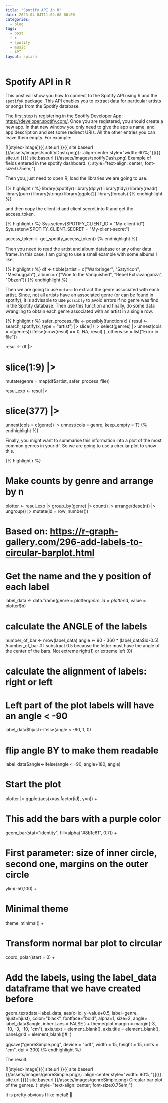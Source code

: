 ```yaml
---
title: "Spotify API in R"
date: 2023-04-04T11:02:00-00:00
categories:
  - blog
tags:
  - post
  - r
  - spotify
  - music
  - API
layout: splash
---
```


# Spotify API in R

This post will show you how to connect to the Spotify API using R and the `spotifyR` package. This API enables you to extract data for particular artists or songs from the Spotify database. 

The first step is registering in the Spotify Developer App: https://developer.spotify.com/. Once you are registered, you should create a new app. In that new window you only need to give the app a name, and app description and set some redirect URIs. All the other entries you can leave them empty. For example:

[![styled-image]({{ site.url }}{{ site.baseurl }}/assets/images/spotifyDash.png){: .align-center style="width: 60%;"}]({{ site.url }}{{ site.baseurl }}/assets/images/spotifyDash.png) Example of fields entered in the spotify dashboard.
{: style="text-align: center; font-size:0.75em;"}

Then you, just need to open R, load the libraries we are going to use.

{% highlight r %}
library(spotifyr)
library(dplyr)
library(tidyr)
library(readr)
library(purrr)
library(stringr)
library(ggplot2)
library(forcats)
{% endhighlight %}

and then copy the client id and client secret into R and get the access_token.

{% highlight r %}
Sys.setenv(SPOTIFY_CLIENT_ID = "My-client-id")
Sys.setenv(SPOTIFY_CLIENT_SECRET = "My-client-secret")

access_token <- get_spotify_access_token()
{% endhighlight %}

Then you need to read the artist and album database or any other data frame. In this case, I am going to use a small example with some albums I like.

{% highlight r %}
df <- tibble(artist = c("Warbringer", "Satyricon", "Meshuggah"),
            album = c("Woe to the Vanquished", "Rebel Extravanganza", "Obzen"))
{% endhighlight %}

Then we are going to use `mutate` to extract the genre associated with each artist. Since, not all artists have an associated genre (or can be found in spotify), it is advisable to use `possibly` to avoid errors if no genre was find in the Spotify database. Then use this function and finally, do some data wrangling to obtain each genre associated with an artist in a single row.

{% highlight r %}
safer_process_file <- possibly(function(x) {
  resul <- search_spotify(x, type = "artist") |>
    slice(1) |>
    select(genres) |>
    unnest(cols = c(genres))
  ifelse(nrow(resul) == 0, NA, resul)
},
otherwise = list("Error in file"))

resul <- df |>
  # slice(1:9) |>
  mutate(genre = map(df$artist, safer_process_file))

resul_exp <- resul |>
  # slice(377) |>
  unnest(cols = c(genre)) |>
  unnest(cols = genre,
         keep_empty = T)
{% endhighlight %}

Finally, you might want to summarise this information into a plot of the most common genres in your df. So we are going to use a circular plot to show this.

{% highlight r %}
# Make counts by genre and arrange by n
plotter <- resul_exp |>
  group_by(genre) |>
  count() |>
  arrange(desc(n)) |>
  ungroup() |>
  mutate(id = row_number())

# Based on: https://r-graph-gallery.com/296-add-labels-to-circular-barplot.html
# Get the name and the y position of each label
label_data <- data.frame(genre = plotter$genre,
                         id = plotter$id,
                         value = plotter$n)

# calculate the ANGLE of the labels
number_of_bar <- nrow(label_data)
angle <-  90 - 360 * (label_data$id-0.5) /number_of_bar     # I substract 0.5 because the letter must have the angle of the center of the bars. Not extreme right(1) or extreme left (0)

# calculate the alignment of labels: right or left
# Left part of the plot labels will have an angle < -90
label_data$hjust<-ifelse(angle < -90, 1, 0)

# flip angle BY to make them readable
label_data$angle<-ifelse(angle < -90, angle+180, angle)

# Start the plot
plotter |>
  ggplot(aes(x=as.factor(id), y=n)) +       
  # This add the bars with a purple color
  geom_bar(stat="identity", fill=alpha("#8b1c61", 0.7)) +
  # First parameter: size of inner circle, second one, margins on the outer circle
  ylim(-50,100) +
  # Minimal theme
  theme_minimal() +
  # Transform normal bar plot to circular
  coord_polar(start = 0) +
  # Add the labels, using the label_data dataframe that we have created before
  geom_text(data=label_data,
            aes(x=id,
                y=value+0.5, label=genre, hjust=hjust),
            color="black",
            fontface="bold",
            alpha=1,
            size=2,
            angle= label_data$angle,
            inherit.aes = FALSE ) +
  theme(plot.margin = margin(-3, -10, -3, -10, "cm"),
        axis.text = element_blank(),
        axis.title = element_blank(),
        panel.grid = element_blank()#,
  )

ggsave("genreSimple.png",
       device = "pdf",
       width = 15,
       height = 15,
       units = "cm",
       dpi = 300)
{% endhighlight %}

The result:

[![styled-image]({{ site.url }}{{ site.baseurl }}/assets/images/genreSimple.png){: .align-center style="width: 90%;"}]({{ site.url }}{{ site.baseurl }}/assets/images/genreSimple.png) Circular bar plot of the genres.
{: style="text-align: center; font-size:0.75em;"}

It is pretty obvious I like metal! 🤘